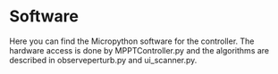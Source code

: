 # Software

Here you can find the Micropython software for the controller. The hardware access is done by MPPTController.py and the algorithms are described in observeperturb.py and ui_scanner.py.
